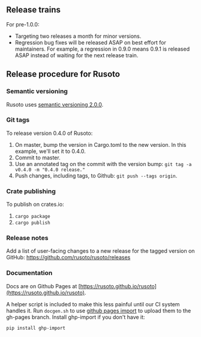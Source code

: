 ## Release trains

For pre-1.0.0:

* Targeting two releases a month for minor versions.
* Regression bug fixes will be released ASAP on best effort for maintainers.  For example, a regression in 0.9.0 means 0.9.1 is released ASAP instead of waiting for the next release train.

## Release procedure for Rusoto

### Semantic versioning

Rusoto uses [semantic versioning 2.0.0](http://semver.org/).

### Git tags

To release version 0.4.0 of Rusoto:

1. On master, bump the version in Cargo.toml to the new version.  In this example, we'll set it to 0.4.0.
2. Commit to master.
3. Use an annotated tag on the commit with the version bump: `git tag -a v0.4.0 -m "0.4.0 release."`
4. Push changes, including tags, to Github: `git push --tags origin`.

### Crate publishing

To publish on crates.io:

1. `cargo package`
2. `cargo publish`

### Release notes

Add a list of user-facing changes to a new release for the tagged version on GitHub: https://github.com/rusoto/rusoto/releases

### Documentation

Docs are on Github Pages at [https://rusoto.github.io/rusoto](https://rusoto.github.io/rusoto).

A helper script is included to make this less painful until our CI system handles it.  Run `docgen.sh` to
use [github pages import](https://github.com/davisp/ghp-import) to upload them to the gh-pages branch.  Install
ghp-import if you don't have it:

`pip install ghp-import`
